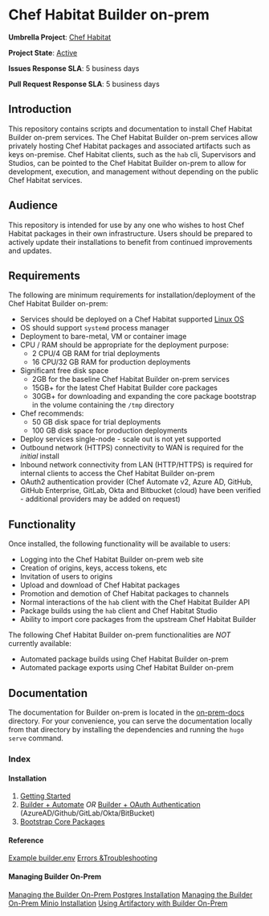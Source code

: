 # Chef Habitat Builder on-prem

**Umbrella Project**: [Chef Habitat](https://github.com/habitat-sh/habitat)

**Project State**: [Active](https://github.com/chef/chef-oss-practices/blob/master/repo-management/repo-states.md#active)

**Issues Response SLA**: 5 business days

**Pull Request Response SLA**: 5 business days

## Introduction

This repository contains scripts and documentation to install Chef Habitat Builder on-prem services. The Chef Habitat Builder on-prem services allow privately hosting Chef Habitat packages and associated artifacts such as keys on-premise. Chef Habitat clients, such as the `hab` cli, Supervisors and Studios, can be pointed to the Chef Habitat Builder on-prem to allow for development, execution, and management without depending on the public Chef Habitat services.

## Audience

This repository is intended for use by any one who wishes to host Chef Habitat packages in their own infrastructure. Users should be prepared to actively update their installations to benefit from continued improvements and updates.

## Requirements

The following are minimum requirements for installation/deployment of the Chef Habitat Builder on-prem:

* Services should be deployed on a Chef Habitat supported [Linux OS](https://www.habitat.sh/docs/install-habitat/)
* OS should support `systemd` process manager
* Deployment to bare-metal, VM or container image
* CPU / RAM should be appropriate for the deployment purpose:
  * 2 CPU/4 GB RAM for trial deployments
  * 16 CPU/32 GB RAM for production deployments
* Significant free disk space
  * 2GB for the baseline Chef Habitat Builder on-prem services
  * 15GB+ for the latest Chef Habitat Builder core packages
  * 30GB+ for downloading and expanding the core package bootstrap in the volume containing the `/tmp` directory
* Chef recommends:
  * 50 GB disk space for trial deployments
  * 100 GB disk space for production deployments
* Deploy services single-node - scale out is not yet supported
* Outbound network (HTTPS) connectivity to WAN is required for the _initial_ install
* Inbound network connectivity from LAN (HTTP/HTTPS) is required for internal clients to access the Chef Habitat Builder on-prem
* OAuth2 authentication provider (Chef Automate v2, Azure AD, GitHub, GitHub Enterprise, GitLab, Okta and Bitbucket (cloud) have been verified - additional providers may be added on request)

## Functionality

Once installed, the following functionality will be available to users:

* Logging into the Chef Habitat Builder on-prem web site
* Creation of origins, keys, access tokens, etc
* Invitation of users to origins
* Upload and download of Chef Habitat packages
* Promotion and demotion of Chef Habitat packages to channels
* Normal interactions of the `hab` client with the Chef Habitat Builder API
* Package builds using the `hab` client and Chef Habitat Studio
* Ability to import core packages from the upstream Chef Habitat Builder

The following Chef Habitat Builder on-prem functionalities are *NOT* currently available:

* Automated package builds using Chef Habitat Builder on-prem
* Automated package exports using Chef Habitat Builder on-prem

## Documentation

The documentation for Builder on-prem is located in the [on-prem-docs](on-prem-docs/README.md) directory. For your convenience, you can serve the documentation locally from that directory by installing the dependencies and running the `hugo serve` command.

### Index

#### Installation

1. [Getting Started](on-prem-docs/content/docs/getting-started.md)
1. [Builder + Automate](on-prem-docs/content/docs/builder-automate.md) *OR* [Builder + OAuth Authentication](on-prem-docs/content/docs/builder-oauth.md) (AzureAD/Github/GitLab/Okta/BitBucket)
1. [Bootstrap Core Packages](on-prem-docs/content/docs/bootstrap-core.md)

#### Reference

[Example builder.env](on-prem-docs/content/docs/builder-example.md)
[Errors &Troubleshooting](on-prem-docs/content/docs/troubleshooting.md)

#### Managing Builder On-Prem

[Managing the Builder On-Prem Postgres Installation](on-prem-docs/content/docs/postgres.md)
[Managing the Builder On-Prem Minio Installation](on-prem-docs/content/docs/minio.md)
[Using Artifactory with Builder On-Prem](on-prem-docs/content/docs/artifactory.md)
